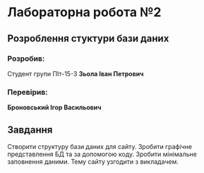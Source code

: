 # Лабораторна робота №2

## Розроблення стуктури бази даних

### Розробив:

Студент групи ПІт-15-3 **Зьола Іван Петрович**


### Перевірив:

**Броновський Ігор Васильович**


## Завдання

Створити структуру бази даних для сайту. 
Зробити графічне представлення БД та за допомогою коду.
Зробити мінімальне заповнення даними.
Тему сайту узгодити з викладачем.
